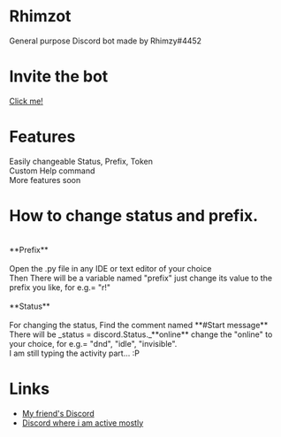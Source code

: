 # Rhimzot
General purpose Discord bot made by Rhimzy#4452
# Invite the bot
[Click me!](https://discord.com/api/oauth2/authorize?client_id=869444651839520778&permissions=3992382662&scope=bot%20applications.commands)

# Features
Easily changeable Status, Prefix, Token <br/> 
Custom Help command <br/>
More features soon <br/>
# How to change status and prefix.
 <br/>
**Prefix** <br/>
 <br/>
Open the .py file in any IDE or text editor of your choice <br/>
Then There will be a variable named "prefix" just change its value to the prefix you like, for e.g.= "r!" <br/>
 <br/>
**Status** <br/>
 <br/>
For changing the status, Find the comment named **#Start message**<br/> 
There will be _status = discord.Status._**online** change the "online" to your choice, for e.g.= "dnd", "idle", "invisible". <br/>
I am still typing the activity part... :P <br/>

# Links
* [My friend's Discord](http://discord.fanaticsmp.gq)
* [Discord where i am active mostly](https://dsc.gg/tech18)
